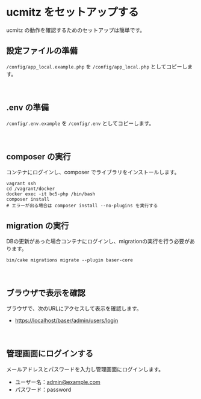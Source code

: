 # ucmitz をセットアップする
ucmitz の動作を確認するためのセットアップは簡単です。

## 設定ファイルの準備
`/config/app_local.example.php` を `/config/app_local.php` としてコピーします。

　
## .env の準備
`/config/.env.example` を `/config/.env` としてコピーします。

　
## composer の実行
コンテナにログインし、composer でライブラリをインストールします。
```shell
vagrant ssh
cd /vagrant/docker
docker exec -it bc5-php /bin/bash
composer install
# エラーが出る場合は composer install --no-plugins を実行する
```

## migration の実行
DBの更新があった場合コンテナにログインし、migrationの実行を行う必要があります。
```
bin/cake migrations migrate --plugin baser-core
```

　
## ブラウザで表示を確認
ブラウザで、次のURLにアクセスして表示を確認します。

- [https://localhost/baser/admin/users/login](https://localhost/baser/admin/users/login) 

　
## 管理画面にログインする
メールアドレスとパスワードを入力し管理画面にログインします。

- ユーザー名：admin@example.com
- パスワード：password
